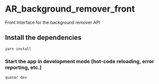 # AR_background_remover_front

Front Interface for the background remover API

## Install the dependencies

```bash
yarn install
```

### Start the app in development mode (hot-code reloading, error reporting, etc.)

```bash
quasar dev
```
